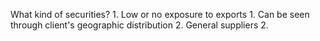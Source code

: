 What kind of securities?
	1. Low or no exposure to exports
		1. Can be seen through client's geographic distribution
		2. General suppliers
	2. 